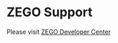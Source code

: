 # ZEGO Support
Please visit [ZEGO Developer Center](https://www.zego.im/html/document/#Application_Scenes/Video_Live)
